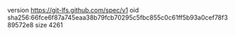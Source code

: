 version https://git-lfs.github.com/spec/v1
oid sha256:66fce6f87a745eaa38b79fcb70295c5fbc855c0c61ff5b93a0cef78f389572e8
size 4261
